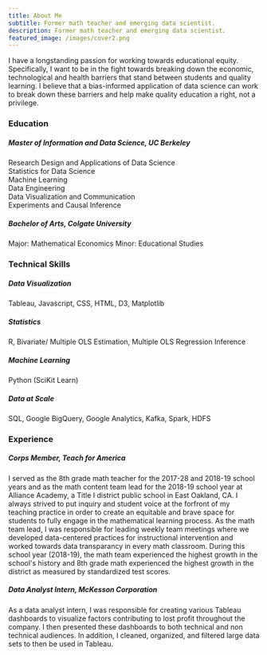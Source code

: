 ```yaml
---
title: About Me
subtitle: Former math teacher and emerging data scientist. 
description: Former math teacher and emerging data scientist. 
featured_image: /images/cover2.png
---
```


<!-- ![](/images/equity.png) -->

<!-- ### My Path to Data Science -->

I have a longstanding passion for working towards educational equity. Specifically, I want to be in the fight towards breaking down the economic, technological and health barriers that stand between students and quality learning. I believe that a bias-informed application of data science can work to break down these barriers and help make quality education a right, not a privilege. 

### Education

##### Master of Information and Data Science, **UC Berkeley**
Research Design and Applications of Data Science
<br>Statistics for Data Science 
<br>Machine Learning 
<br>Data Engineering 
<br>Data Visualization and Communication
<br>Experiments and Causal Inference

##### Bachelor of Arts, **Colgate University**
Major: Mathematical Economics
Minor: Educational Studies

### Technical Skills 

##### Data Visualization
Tableau, Javascript, CSS, HTML, D3, Matplotlib

##### Statistics
R, Bivariate/ Multiple OLS Estimation, Multiple OLS Regression Inference

##### Machine Learning
Python (SciKit Learn)

##### Data at Scale 
SQL, Google BigQuery, Google Analytics, Kafka, Spark, HDFS

### Experience

##### Corps Member, **Teach for America**
I served as the 8th grade math teacher for the 2017-28 and 2018-19 school years and as the math content team lead for the 2018-19 school year at Alliance Academy, a Title I district public school in East Oakland, CA. I always strived to put inquiry and student voice at the forfront of my teaching practice in order to create an equitable and brave space for students to fully engage in the mathematical learning process. As the math team lead, I was responsible for leading weekly team meetings where we developed data-centered practices for instructional intervention and worked towards data transparancy in every math classroom. During this school year (2018-19), the math team experienced the highest growth in the school's history and 8th grade math experienced the highest growth in the district as measured by standardized test scores. 

##### Data Analyst Intern, **McKesson Corporation**
As a data analyst intern, I was responsible for creating various Tableau dashboards to visualize factors contributing to lost profit throughout the company. I then presented these dashboards to both technical and non technical audiences. In addition, I cleaned, organized, and filtered large data sets to then be used in Tableau. 


<!-- ## Get Index

Journal is created and supported by [Jekyll Themes](https://jekyllthemes.io), and is available for $49.

<a href="https://jekyllthemes.io/theme/journal-personal-jekyll-theme" class="button button--large">Get This Theme</a>  -->